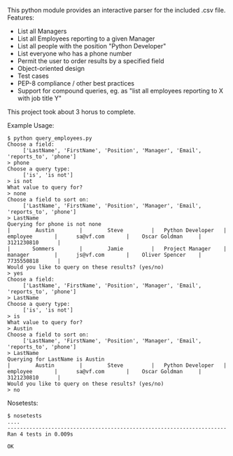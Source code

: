 This python module provides an interactive parser for the included .csv file. Features:

* List all Managers
* List all Employees reporting to a given Manager
* List all people with the position "Python Developer"
* List everyone who has a phone number
* Permit the user to order results by a specified field
* Object-oriented design
* Test cases
* PEP-8 compliance / other best practices
* Support for compound queries, eg. as "list all employees reporting
to X with job title Y"


This project took about 3 horus to complete.

Example Usage:


	$ python query_employees.py
	Choose a field:
		 ['LastName', 'FirstName', 'Position', 'Manager', 'Email', 'reports_to', 'phone']
	> phone
	Choose a query type:
		 ['is', 'is not']
	> is not
	What value to query for?
	> none
	Choose a field to sort on:
		 ['LastName', 'FirstName', 'Position', 'Manager', 'Email', 'reports_to', 'phone']
	> LastName
	Querying for phone is not none
	|        Austin        |        Steve         |   Python Developer   |       employee       |      sa@vf.com       |    Oscar Goldman     |      3121230810      |
	|       Sommers        |        Jamie         |   Project Manager    |       manager        |      js@vf.com       |    Oliver Spencer    |      7735550818      |
	Would you like to query on these results? (yes/no)
	> yes
	Choose a field:
		 ['LastName', 'FirstName', 'Position', 'Manager', 'Email', 'reports_to', 'phone']
	> LastName
	Choose a query type:
		 ['is', 'is not']
	> is
	What value to query for?
	> Austin
	Choose a field to sort on:
		 ['LastName', 'FirstName', 'Position', 'Manager', 'Email', 'reports_to', 'phone']
	> LastName
	Querying for LastName is Austin
	|        Austin        |        Steve         |   Python Developer   |       employee       |      sa@vf.com       |    Oscar Goldman     |      3121230810      |
	Would you like to query on these results? (yes/no)
	> no
	
Nosetests:

	$ nosetests
	....
	----------------------------------------------------------------------
	Ran 4 tests in 0.009s
	
	OK
